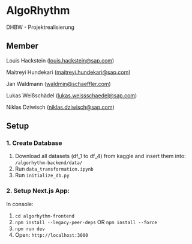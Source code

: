 # AlgoRhythm
 DHBW - Projektrealisierung

## Member

Louis Hackstein (louis.hackstein@sap.com)

Maitreyi Hundekari (maitreyi.hundekari@sap.com)

Jan Waldmann (waldmjn@schaeffler.com)

Lukas Weißschädel (lukas.weissschaedel@sap.com)

Niklas Dziwisch (niklas.dziwisch@sap.com)

## Setup

### 1. Create Database

1. Download all datasets (df_1 to df_4) from kaggle and insert them into: ```/algorhythm-backend/data/```
2. Run ```data_transformation.ipynb```
3. Run ```initialize_db.py```

### 2. Setup Next.js App:

In console:

1. ```cd algorhythm-frontend```
2. ```npm install --legacy-peer-deps``` OR ```npm install --force```
3. ```npm run dev```
4. Open: ```http://localhost:3000```